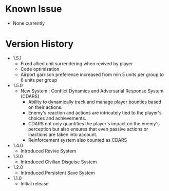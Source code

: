 # Known Issue
* None currently

# Version History
* 1.5.1 
    * Fixed allied unit surrendering when revived by player
    * Code optimization
    * Airport garrison preference increased from min 5 units per group to 6 units per group
* 1.5.0
    * New System : Conflict Dynamics and Adversarial Response System (CDARS)
        - Ability to dynamically track and manage player bounties based on their actions.
        - Enemy's reaction and actions are intricately tied to the player's choices and achievements.
        - CDARS not only quantifies the player's impact on the enemy's perception but also ensures that even passive actions or inactions are taken into account.
        - Reinforcement system also counted as CDARS
* 1.4.0
   * Introduced Revive System
* 1.3.0
   * Introduced Civilian Disguise System
* 1.2.0
   * Introduced Persistent Save System
* 1.1.0
   * Initial release
